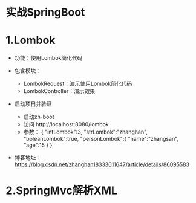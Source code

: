 # 实战SpringBoot
  
# 1.Lombok
* 功能：使用Lombok简化代码

* 包含模块：  
    * LombokRequest：演示使用Lombok简化代码
    * LombokController：演示效果
    
* 启动项目并验证
    * 启动zh-boot
    * 访问 http://localhost:8080/lombok
    * 参数：
    {
      "intLombok":3,
      "strLombok":"zhanghan",
      "boleanLombok":true,
      "personLombok":{
        "name":"zhangsan",
        "age":15
      }
   }

* 博客地址：https://blog.csdn.net/zhanghan18333611647/article/details/86095583 



# 2.SpringMvc解析XML
